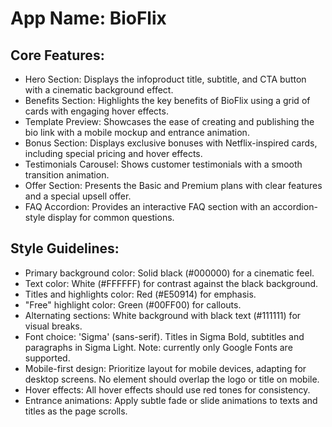 # **App Name**: BioFlix

## Core Features:

- Hero Section: Displays the infoproduct title, subtitle, and CTA button with a cinematic background effect.
- Benefits Section: Highlights the key benefits of BioFlix using a grid of cards with engaging hover effects.
- Template Preview: Showcases the ease of creating and publishing the bio link with a mobile mockup and entrance animation.
- Bonus Section: Displays exclusive bonuses with Netflix-inspired cards, including special pricing and hover effects.
- Testimonials Carousel: Shows customer testimonials with a smooth transition animation.
- Offer Section: Presents the Basic and Premium plans with clear features and a special upsell offer.
- FAQ Accordion: Provides an interactive FAQ section with an accordion-style display for common questions.

## Style Guidelines:

- Primary background color: Solid black (#000000) for a cinematic feel.
- Text color: White (#FFFFFF) for contrast against the black background.
- Titles and highlights color: Red (#E50914) for emphasis.
- "Free" highlight color: Green (#00FF00) for callouts.
- Alternating sections: White background with black text (#111111) for visual breaks.
- Font choice: 'Sigma' (sans-serif). Titles in Sigma Bold, subtitles and paragraphs in Sigma Light. Note: currently only Google Fonts are supported.
- Mobile-first design: Prioritize layout for mobile devices, adapting for desktop screens. No element should overlap the logo or title on mobile.
- Hover effects: All hover effects should use red tones for consistency.
- Entrance animations: Apply subtle fade or slide animations to texts and titles as the page scrolls.